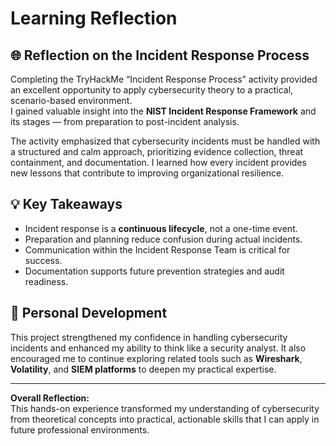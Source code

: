 # Learning Reflection

## 🌐 Reflection on the Incident Response Process
Completing the TryHackMe “Incident Response Process” activity provided an excellent opportunity to apply cybersecurity theory to a practical, scenario-based environment.  
I gained valuable insight into the **NIST Incident Response Framework** and its stages — from preparation to post-incident analysis.

The activity emphasized that cybersecurity incidents must be handled with a structured and calm approach, prioritizing evidence collection, threat containment, and documentation. I learned how every incident provides new lessons that contribute to improving organizational resilience.

## 💡 Key Takeaways
- Incident response is a **continuous lifecycle**, not a one-time event.  
- Preparation and planning reduce confusion during actual incidents.  
- Communication within the Incident Response Team is critical for success.  
- Documentation supports future prevention strategies and audit readiness.  

## 🚀 Personal Development
This project strengthened my confidence in handling cybersecurity incidents and enhanced my ability to think like a security analyst. It also encouraged me to continue exploring related tools such as **Wireshark**, **Volatility**, and **SIEM platforms** to deepen my practical expertise.

---

**Overall Reflection:**  
This hands-on experience transformed my understanding of cybersecurity from theoretical concepts into practical, actionable skills that I can apply in future professional environments.
